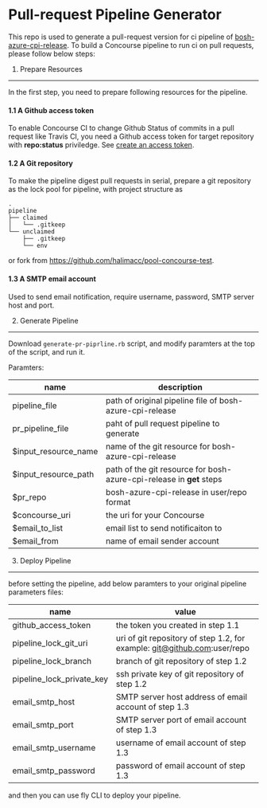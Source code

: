 # Pull-request Pipeline Generator

This repo is used to generate a pull-request version for ci pipeline of [bosh-azure-cpi-release](https://github.com/cloudfoundry-incubator/bosh-azure-cpi-release). To build a Concourse pipeline to run ci on pull requests, please follow below steps:

1. Prepare Resources
--------------------

In the first step, you need to prepare following resources for the pipeline.

#### 1.1 A Github access token
	
To enable Concourse CI to change Github Status of commits in a pull request like Travis CI, you need a Github access token for target repository with **repo:status** priviledge. See [create an access token](https://help.github.com/articles/creating-an-access-token-for-command-line-use/).

#### 1.2 A Git repository

To make the pipeline digest pull requests in serial, prepare a git repository as the lock pool for pipeline, with project structure as
```
.
pipeline
├── claimed
│   └── .gitkeep
└── unclaimed
	├── .gitkeep
	└── env
``` 
or fork from https://github.com/halimacc/pool-concourse-test.


#### 1.3 A SMTP email account

Used to send email notification, require username, password, SMTP server host and port.

2. Generate Pipeline
--------------------

Download `generate-pr-piprline.rb` script, and modify paramters at the top of the script, and run it.

Paramters:

| name | description |
|------|-------------|
| pipeline_file | path of original pipeline file of bosh-azure-cpi-release | 
| pr_pipeline_file | paht of pull request pipeline to generate |
| $input_resource_name | name of the git resource for bosh-azure-cpi-release |
| $input_resource_path | path of the git resource for bosh-azure-cpi-release in **get** steps |
| $pr_repo | bosh-azure-cpi-release in user/repo format |
| $concourse_uri | the uri for your Concourse |
| $email_to_list | email list to send notificaiton to |
| $email_from | name of email sender account |

3. Deploy Pipeline
------------------

before setting the pipeline, add below paramters to your original pipeline parameters files:

| name | value |
|------|-------|
| github_access_token | the token you created in step 1.1 |
| pipeline_lock_git_uri | uri of git repository of step 1.2, for example: git@github.com:user/repo |
| pipeline_lock_branch | branch of git repository of step 1.2 |
| pipeline_lock_private_key | ssh private key of git repository of step 1.2 |
| email_smtp_host | SMTP server host address of email account of step 1.3 |
| email_smtp_port | SMTP server port of email account of step 1.3 |
| email_smtp_username | username of email account of step 1.3 |
| email_smtp_password | password of email account of step 1.3 |

and then you can use fly CLI to deploy your pipeline.

